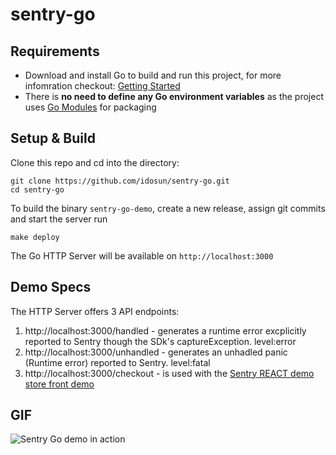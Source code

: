 # sentry-go

## Requirements
- Download and install Go to build and run this project, for more infomration checkout:
[Getting Started](https://golang.org/doc/install)
- There is **no need to define any Go environment variables** as the project uses [Go Modules](https://github.com/golang/go/wiki/Modules) for packaging

## Setup & Build
Clone this repo and cd into the directory:

```
git clone https://github.com/idosun/sentry-go.git
cd sentry-go
```

To build the binary `sentry-go-demo`, create a new release, assign git commits and start the server run
```
make deploy
```

The Go HTTP Server will be available on  `http://localhost:3000`

## Demo Specs

The HTTP Server offers 3 API endpoints:
1. http://localhost:3000/handled - generates a runtime error excplicitly reported to Sentry though the SDk's captureException. level:error
2. http://localhost:3000/unhandled - generates an unhadled panic (Runtime error) reported to Sentry. level:fatal
3. http://localhost:3000/checkout - is used with the [Sentry REACT demo store front demo](https://github.com/sentry-demos/react)

## GIF
![Sentry Go demo in action](sentry-go-demo.gif)
